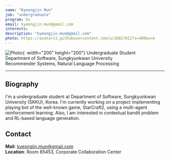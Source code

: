 ```yaml
---
name: "Kyeongjin Mun"
job: "undergraduate"
program: bs
email: kyeongjin.mun@gmail.com
interests:
description: "kyeongjin.mun@gmail.com"
photo: https://avatars3.githubusercontent.com/u/28817812?s=400&v=4
---
```


<!-- Post name should be this form: name.md
        For example, Gildong Hong.md -->

<!-- Fill the contents where --Fill-- exists -->
<!-- The example is in '_authors/Jongwuk Lee.md' or '_authors/Jiwoo Kim.md'>

<!-- For 'name' front matter, follow this format: Gildong Hong -->
<!-- For 'job' front matter, choose the one of these: professor / graduate / undergraduate / alumni -->
<!-- For 'description' front matter, write down your email address and areas of interests.
        Email address is nessecary for graduate students.
        Follow this format: example@skku.edu / Computer Science -->

![Photo](https://avatars3.githubusercontent.com/u/28817812?s=400&v=4){: width="200" height="200"}
Undergraduate Student<br>Department of Software, Sungkyunkwan University<br>Recommender Systems, Natural Language Processing

<!-- If you have a photo, then write that url in (). Photo can be anything with 200x200 size. -->
<!-- Fill the position, institution/department, interests
        For example, Graduate Student<br>Department of Software, Sungkyunkwan University<br>Recommender Systems, Natural Language Processing, Neuroimaging Analysis and Understanding -->

<hr>

## Biography
I'm a undergraduate student at Department of Software, Sungkyunkwan University (SKKU), Korea. I'm currently working on a project implementing playing bot of the well-known game, StarCraft2, using a multi-agent reinforcement learning. Also, I am interested in contextual bandit problem and RL-based language generation.
<!-- Write your own biography contents. -->

## Contact
**Mail**: kyeongjin.mun@gmail.com <!-- Write your own email address -->
<br>
**Location**: Room 85453, Corporate Collaboration Center <!-- 85453 or your location address -->
